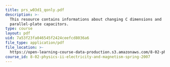 ```yaml
---
title: prs_w03d1_qonly.pdf
description: >-
  This resource contains informations about changing C dimensions and
  parallel-plate capacitors.
type: course
layout: pdf
uid: 7a53f23fa046545f2424ceefcd8036a6
file_type: application/pdf
file_location: >-
  https://open-learning-course-data-production.s3.amazonaws.com/8-02-physics-ii-electricity-and-magnetism-spring-2007/7a53f23fa046545f2424ceefcd8036a6_prs_w03d1_qonly.pdf
course_id: 8-02-physics-ii-electricity-and-magnetism-spring-2007
---
```

